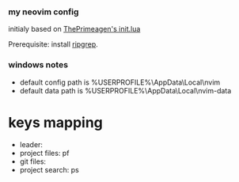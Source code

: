 ### my neovim config

initialy based on [ThePrimeagen's init.lua](https://github.com/ThePrimeagen/init.lua)

Prerequisite: install [ripgrep](https://github.com/BurntSushi/ripgrep).

### windows notes

- default config path is %USERPROFILE%\AppData\Local\nvim
- default data path is %USERPROFILE%\AppData\Local\nvim-data

# keys mapping
- leader: <space>
- project files: <leader>pf
- git files: <C-p>
- project search: <leader>ps
